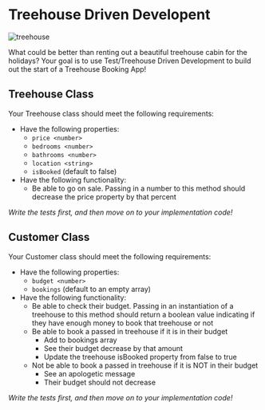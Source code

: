 # Treehouse Driven Developent

![treehouse](https://media.giphy.com/media/L1cKe0Rek3W5Cr0o8S/giphy.gif)

What could be better than renting out a beautiful treehouse cabin for the holidays? Your goal is to use Test/Treehouse Driven Development to build out the start of a Treehouse Booking App! 

## Treehouse Class
Your Treehouse class should meet the following requirements:

* Have the following properties:
  * `price <number>` 
  * `bedrooms <number>` 
  * `bathrooms <number>`
  * `location <string>`
  * `isBooked` (default to false) 
* Have the following functionality:  
  * Be able to go on sale. Passing in a number to this method should decrease the price property by that percent
  
 _Write the tests first, and then move on to your implementation code!_

## Customer Class
Your Customer class should meet the following requirements:

* Have the following properties:
  * `budget <number>`  
  * `bookings` (default to an empty array)
* Have the following functionality:
  * Be able to check their budget. Passing in an instantiation of a treehouse to this method should return a boolean value indicating if they have enough money to book that treehouse or not
  * Be able to book a passed in treehouse if it is in their budget
     * Add to bookings array
     * See their budget decrease by that amount   
     * Update the treehouse isBooked property from false to true
  * Not be able to book a passed in treehouse if it is NOT in their budget
     * See an apologetic message 
     * Their budget should not decrease
 
 _Write the tests first, and then move on to your implementation code!_
